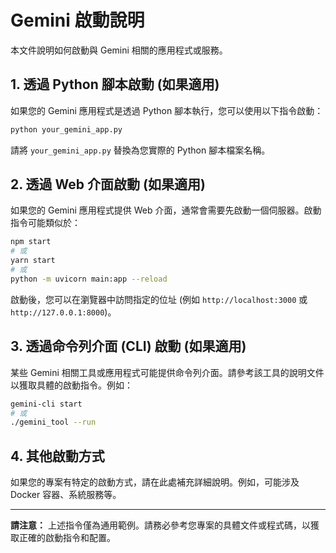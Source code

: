 # Gemini 啟動說明

本文件說明如何啟動與 Gemini 相關的應用程式或服務。

## 1. 透過 Python 腳本啟動 (如果適用)

如果您的 Gemini 應用程式是透過 Python 腳本執行，您可以使用以下指令啟動：

```bash
python your_gemini_app.py
```

請將 `your_gemini_app.py` 替換為您實際的 Python 腳本檔案名稱。

## 2. 透過 Web 介面啟動 (如果適用)

如果您的 Gemini 應用程式提供 Web 介面，通常會需要先啟動一個伺服器。啟動指令可能類似於：

```bash
npm start
# 或
yarn start
# 或
python -m uvicorn main:app --reload
```

啟動後，您可以在瀏覽器中訪問指定的位址 (例如 `http://localhost:3000` 或 `http://127.0.0.1:8000`)。

## 3. 透過命令列介面 (CLI) 啟動 (如果適用)

某些 Gemini 相關工具或應用程式可能提供命令列介面。請參考該工具的說明文件以獲取具體的啟動指令。例如：

```bash
gemini-cli start
# 或
./gemini_tool --run
```

## 4. 其他啟動方式

如果您的專案有特定的啟動方式，請在此處補充詳細說明。例如，可能涉及 Docker 容器、系統服務等。

---

**請注意：** 上述指令僅為通用範例。請務必參考您專案的具體文件或程式碼，以獲取正確的啟動指令和配置。
